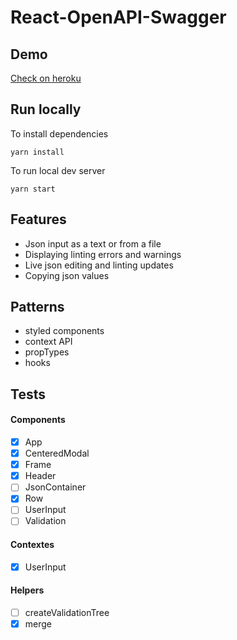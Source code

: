 # React-OpenAPI-Swagger

## Demo
[Check on heroku](https://ziemba-swagger.herokuapp.com/)

## Run locally
To install dependencies
```
yarn install 
```
To run local dev server
```
yarn start
```

## Features
- Json input as a text or from a file
- Displaying linting errors and warnings 
- Live json editing and linting updates
- Copying json values

## Patterns
- styled components
- context API
- propTypes
- hooks

## Tests

#### Components
* [x] App
* [x] CenteredModal
* [x] Frame
* [x] Header
* [ ] JsonContainer
* [x] Row
* [ ] UserInput
* [ ] Validation

#### Contextes
* [x] UserInput

#### Helpers
* [ ] createValidationTree
* [x] merge